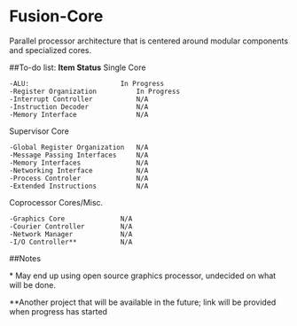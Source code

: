 # Fusion-Core
Parallel processor architecture that is centered around modular components and specialized cores.

##To-do list:
<b>Item							Status</b>
Single Core			
	
	-ALU:						In Progress
	-Register Organization			In Progress
	-Interrupt Controller			N/A
	-Instruction Decoder			N/A
	-Memory Interface				N/A	

Supervisor Core
	
	-Global Register Organization	N/A
	-Message Passing Interfaces		N/A
	-Memory Interfaces				N/A
	-Networking Interface			N/A
	-Process Controler				N/A
	-Extended Instructions			N/A


Coprocessor Cores/Misc.
	
	-Graphics Core				N/A
	-Courier Controller			N/A
	-Network Manager			N/A
	-I/O Controller**			N/A


##Notes

\* May end up using open source graphics processor, undecided on what will be done.

\*\*Another project that will be available in the future; link will be provided when progress has started
